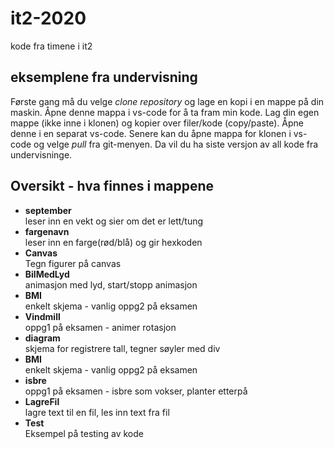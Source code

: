 # it2-2020
kode fra timene i it2

## eksemplene fra undervisning

Første gang må du velge _clone repository_ og lage en kopi i en mappe på din maskin.
Åpne denne mappa i vs-code for å ta fram min kode.
Lag din egen mappe (ikke inne i klonen) og kopier over filer/kode (copy/paste).
Åpne denne i en separat vs-code.
Senere kan du åpne mappa for klonen i vs-code og velge _pull_ fra git-menyen.
Da vil du ha siste versjon av all kode fra undervisninge.


## Oversikt - hva finnes i mappene

 *  **september**  
   leser inn en vekt og sier om det er lett/tung  
 *  **fargenavn**  
   leser inn en farge(rød/blå) og gir hexkoden
 *  **Canvas**  
   Tegn figurer på canvas
 *  **BilMedLyd**  
   animasjon med lyd, start/stopp animasjon  
 *  **BMI**  
   enkelt skjema - vanlig oppg2 på eksamen
 *  **Vindmill**  
   oppg1 på eksamen - animer rotasjon  
 *  **diagram**  
   skjema for registrere tall, tegner søyler med div 
 *  **BMI**  
   enkelt skjema - vanlig oppg2 på eksamen
 *  **isbre**  
   oppg1 på eksamen - isbre som vokser, planter etterpå  
 *  **LagreFil**  
   lagre text til en fil, les inn text fra fil
 *  **Test**  
  Eksempel på testing av kode





